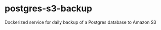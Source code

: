 postgres-s3-backup
==================

Dockerized service for daily backup of a Postgres database to Amazon S3
